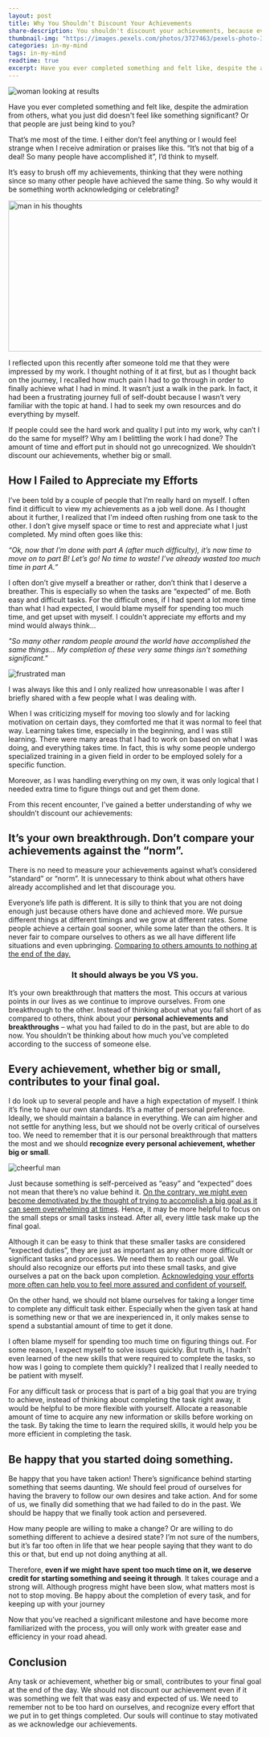 ```yaml
---
layout: post
title: Why You Shouldn’t Discount Your Achievements
share-description: You shouldn't discount your achievements, because every task or achievement, whether big or small, contributes to your final goal. Don’t compare your achievements against the “norm”. It's your own breakthrough that matters the most. Be happy that you started doing something.
thumbnail-img: "https://images.pexels.com/photos/3727463/pexels-photo-3727463.jpeg"
categories: in-my-mind
tags: in-my-mind
readtime: true
excerpt: Have you ever completed something and felt like, despite the admiration from others, what you've just done doesn't feel like something significant? Or that people are just being kind to you? That’s me most of the time. I either don’t feel anything or I would feel weird when I receive admiration or praises like this.
---
```


![woman looking at results](https://images.pexels.com/photos/3727463/pexels-photo-3727463.jpeg)

Have you ever completed something and felt like, despite the admiration from others, what you just did doesn't feel like something significant? Or that people are just being kind to you? 

That’s me most of the time. I either don’t feel anything or I would feel strange when I receive admiration or praises like this. “It’s not that big of a deal! So many people have accomplished it”, I’d think to myself.

It’s easy to brush off my achievements, thinking that they were nothing since so many other people have achieved the same thing. So why would it be something worth acknowledging or celebrating?

<img src="https://images.pexels.com/photos/2962105/pexels-photo-2962105.jpeg" alt="man in his thoughts" style="width:533px; height:300px; display: block; margin: 0 auto;">

I reflected upon this recently after someone told me that they were impressed by my work. I thought nothing of it at first, but as I thought back on the journey, I recalled how much pain I had to go through in order to finally achieve what I had in mind. It wasn’t just a walk in the park. In fact, it had been a frustrating journey full of self-doubt because I wasn’t very familiar with the topic at hand. I had to seek my own resources and do everything by myself.

If people could see the hard work and quality I put into my work, why can’t I do the same for myself? Why am I belittling the work I had done? The amount of time and effort put in should not go unrecognized. We shouldn’t discount our achievements, whether big or small.

## How I Failed to Appreciate my Efforts

I’ve been told by a couple of people that I’m really hard on myself. I often find it difficult to view my achievements as a job well done. As I thought about it further, I realized that I'm indeed often rushing from one task to the other. I don’t give myself space or time to rest and appreciate what I just completed. My mind often goes like this:

_“Ok, now that I’m done with part A (after much difficulty), it’s now time to move on to part B! Let’s go! No time to waste! I’ve already wasted too much time in part A.”_

I often don’t give myself a breather or rather, don’t think that I deserve a breather. This is especially so when the tasks are “expected” of me. Both easy and difficult tasks. For the difficult ones, if I had spent a lot more time than what I had expected, I would blame myself for spending too much time, and get upset with myself. I couldn't appreciate my efforts and my mind would always think...

_"So many other random people around the world have accomplished the same things... My completion of these very same things isn't something significant."_

![frustrated man](https://images.pexels.com/photos/52608/pexels-photo-52608.jpeg?auto=compress&cs=tinysrgb&w=1260&h=750&dpr=2)

I was always like this and I only realized how unreasonable I was after I briefly shared with a few people what I was dealing with.

When I was criticizing myself for moving too slowly and for lacking motivation on certain days, they comforted me that it was normal to feel that way. Learning takes time, especially in the beginning, and I was still learning. There were many areas that I had to work on based on what I was doing, and everything takes time. In fact, this is why some people undergo specialized training in a given field in order to be employed solely for a specific function.

Moreover, as I was handling everything on my own, it was only logical that I needed extra time to figure things out and get them done.

From this recent encounter, I’ve gained a better understanding of why we shouldn’t discount our achievements:

## It’s your own breakthrough. Don’t compare your achievements against the “norm”.

There is no need to measure your achievements against what’s considered “standard” or “norm”. It is unnecessary to think about what others have already accomplished and let that discourage you.

Everyone’s life path is different. It is silly to think that you are not doing enough just because others have done and achieved more. We pursue different things at different timings and we grow at different rates. Some people achieve a certain goal sooner, while some later than the others. It is never fair to compare ourselves to others as we all have different life situations and even upbringing. [Comparing to others amounts to nothing at the end of the day.](https://sliceofpower.com/2023-03-01-why-you-should-not-compare-yourself-to-others/)

<h3 style="text-align:center;">It should always be you VS you.</h3>

It’s your own breakthrough that matters the most. This occurs at various points in our lives as we continue to improve ourselves. From one breakthrough to the other. Instead of thinking about what you fall short of as compared to others, think about your **personal achievements and breakthroughs** – what you had failed to do in the past, but are able to do now. You shouldn’t be thinking about how much you’ve completed according to the success of someone else.

## Every achievement, whether big or small, contributes to your final goal.

I do look up to several people and have a high expectation of myself. I think it’s fine to have our own standards. It’s a matter of personal preference. Ideally, we should maintain a balance in everything. We can aim higher and not settle for anything less, but we should not be overly critical of ourselves too. We need to remember that it is our personal breakthrough that matters the most and we should **recognize every personal achievement, whether big or small**.

![cheerful man](https://images.pexels.com/photos/3974771/pexels-photo-3974771.jpeg)

Just because something is self-perceived as “easy” and “expected” does not mean that there’s no value behind it. [On the contrary, we might even become demotivated by the thought of trying to accomplish a big goal as it can seem overwhelming at times](https://sliceofpower.com/2023-05-19-before-manifestation-focus-on-the-little-steps/). Hence, it may be more helpful to focus on the small steps or small tasks instead. After all, every little task make up the final goal.

Although it can be easy to think that these smaller tasks are considered “expected duties”, they are just as important as any other more difficult or significant tasks and processes. We need them to reach our goal. We should also recognize our efforts put into these small tasks, and give ourselves a pat on the back upon completion. [Acknowledging your efforts more often can help you to feel more assured and confident of yourself.](https://www.forbes.com/sites/forbescoachescouncil/2021/04/22/boost-your-self-confidence-with-self-acknowledgement/?sh=5177dd461319)

On the other hand, we should not blame ourselves for taking a longer time to complete any difficult task either. Especially when the given task at hand is something new or that we are inexperienced in, it only makes sense to spend a substantial amount of time to get it done.

I often blame myself for spending too much time on figuring things out. For some reason, I expect myself to solve issues quickly. But truth is, I hadn’t even learned of the new skills that were required to complete the tasks, so how was I going to complete them quickly? I realized that I really needed to be patient with myself. 

For any difficult task or process that is part of a big goal that you are trying to achieve, instead of thinking about completing the task right away, it would be helpful to be more flexible with yourself. Allocate a reasonable amount of time to acquire any new information or skills before working on the task. By taking the time to learn the required skills, it would help you be more efficient in completing the task.

## Be happy that you started doing something.

Be happy that you have taken action! There’s significance behind starting something that seems daunting. We should feel proud of ourselves for having the bravery to follow our own desires and take action. And for some of us, we finally did something that we had failed to do in the past. We should be happy that we finally took action and persevered. 

How many people are willing to make a change? Or are willing to do something different to achieve a desired state? I’m not sure of the numbers, but it’s far too often in life that we hear people saying that they want to do this or that, but end up not doing anything at all.

Therefore, **even if we might have spent too much time on it, we deserve credit for starting something and seeing it through**. It takes courage and a strong will. Although progress might have been slow, what matters most is not to stop moving. Be happy about the completion of every task, and for keeping up with your journey

Now that you’ve reached a significant milestone and have become more familiarized with the process, you will only work with greater ease and efficiency in your road ahead.

## Conclusion

Any task or achievement, whether big or small, contributes to your final goal at the end of the day.  We should not discount our achievement even if it was something we felt that was easy and expected of us. We need to remember not to be too hard on ourselves, and recognize every effort that we put in to get things completed. Our souls will continue to stay motivated as we acknowledge our achievements.
